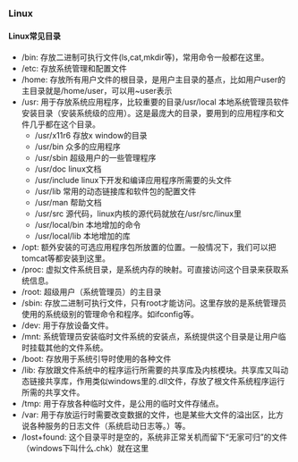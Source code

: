 ### Linux

#### Linux常见目录
- /bin: 存放二进制可执行文件(ls,cat,mkdir等)，常用命令一般都在这里。
- /etc: 存放系统管理和配置文件
- /home: 存放所有用户文件的根目录，是用户主目录的基点，比如用户user的主目录就是/home/user，可以用~user表示
- /usr: 用于存放系统应用程序，比较重要的目录/usr/local 本地系统管理员软件安装目录（安装系统级的应用）。这是最庞大的目录，要用到的应用程序和文件几乎都在这个目录。
  - /usr/x11r6 存放x window的目录
  - /usr/bin 众多的应用程序
  - /usr/sbin 超级用户的一些管理程序
  - /usr/doc linux文档
  - /usr/include linux下开发和编译应用程序所需要的头文件
  - /usr/lib 常用的动态链接库和软件包的配置文件
  - /usr/man 帮助文档
  - /usr/src 源代码，linux内核的源代码就放在/usr/src/linux里
  - /usr/local/bin 本地增加的命令
  - /usr/local/lib 本地增加的库
- /opt: 额外安装的可选应用程序包所放置的位置。一般情况下，我们可以把tomcat等都安装到这里。
- /proc: 虚拟文件系统目录，是系统内存的映射。可直接访问这个目录来获取系统信息。
- /root: 超级用户（系统管理员）的主目录
- /sbin: 存放二进制可执行文件，只有root才能访问。这里存放的是系统管理员使用的系统级别的管理命令和程序。如ifconfig等。
- /dev: 用于存放设备文件。
- /mnt: 系统管理员安装临时文件系统的安装点，系统提供这个目录是让用户临时挂载其他的文件系统。
- /boot: 存放用于系统引导时使用的各种文件
- /lib: 存放跟文件系统中的程序运行所需要的共享库及内核模块。共享库又叫动态链接共享库，作用类似windows里的.dll文件，存放了根文件系统程序运行所需的共享文件。
- /tmp: 用于存放各种临时文件，是公用的临时文件存储点。
- /var: 用于存放运行时需要改变数据的文件，也是某些大文件的溢出区，比方说各种服务的日志文件（系统启动日志等。）等。
- /lost+found: 这个目录平时是空的，系统非正常关机而留下“无家可归”的文件（windows下叫什么.chk）就在这里
